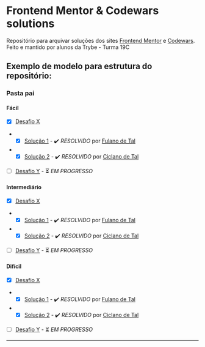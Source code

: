 # Frontend Mentor & Codewars solutions

Repositório para arquivar soluções dos sites [Frontend Mentor](https://www.frontendmentor.io/) e [Codewars](https://www.codewars.com/). Feito e mantido por alunos da Trybe - Turma 19C

## Exemplo de modelo para estrutura do repositório:

### Pasta pai

#### Fácil
- [x] [Desafio X]()
- * [x] [Solução 1]() - ✔️ *RESOLVIDO* por [Fulano de Tal]()
- * [x] [Solução 2]() - ✔️ *RESOLVIDO* por [Ciclano de Tal]()
- [ ] [Desafio Y]() - ⏳ *EM PROGRESSO*

#### Intermediário
- [x] [Desafio X]()
- * [x] [Solução 1]() - ✔️ *RESOLVIDO* por [Fulano de Tal]()
- * [x] [Solução 2]() - ✔️ *RESOLVIDO* por [Ciclano de Tal]()
- [ ] [Desafio Y]() - ⏳ *EM PROGRESSO*

#### Difícil
- [x] [Desafio X]()
- * [x] [Solução 1]() - ✔️ *RESOLVIDO* por [Fulano de Tal]()
- * [x] [Solução 2]() - ✔️ *RESOLVIDO* por [Ciclano de Tal]()
- [ ] [Desafio Y]() - ⏳ *EM PROGRESSO*

----

